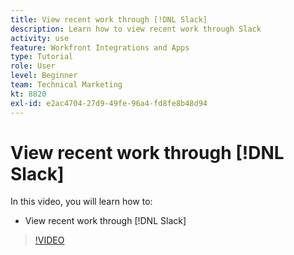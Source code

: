 ```yaml
---
title: View recent work through [!DNL Slack]
description: Learn how to view recent work through Slack
activity: use
feature: Workfront Integrations and Apps
type: Tutorial
role: User
level: Beginner
team: Technical Marketing
kt: 8820
exl-id: e2ac4704-27d9-49fe-96a4-fd8fe8b48d94
---
```

# View recent work through [!DNL Slack]

In this video, you will learn how to:

* View recent work through [!DNL Slack]

>[!VIDEO](https://video.tv.adobe.com/v/335120/?quality=12)
